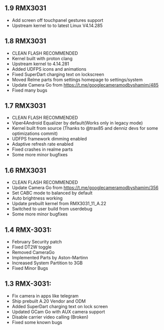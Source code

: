 ## 1.9 RMX3031
- Add screen off touchpanel gestures support 
- Upstream kernel to to latest Linux V4.14.285

## 1.8 RMX3031

- CLEAN FLASH RECOMMENDED
- Kernel built with proton clang
- Upstream kernel to 4.14.281
- Added UDFPS icons and animations
- Fixed SuperDart charging text on lockscreen
- Moved Relme parts from settings homepage to settings/system
- Update Camera Go from https://t.me/googlecameramodbyshamim/485
- Fixed many bugs

## 1.7 RMX3031

- CLEAN FLASH RECOMMENDED
- Viper4Android Equalizer by default(Works only in legacy mode)
- Kernel built from source (Thanks to @trax85 and denniz devs for some optimizations commit)
- UDFPS framework dimming enabled
- Adaptive refresh rate enabled
- Fixed crashes in realme parts
- Some more minor bugfixes

## 1.6 RMX3031

- CLEAN FLASH RECOMMENDED
- Update Camera Go from https://t.me/googlecameramodbyshamim/356
- Set CABC mode to balanced by default
- Auto brightness working
- Update prebuilt kernel from RMX3031_11_A.22
- Switched to user build from userdebug
- Some more minor bugfixes

## 1.4 RMX-3031:

- February Security patch
- Fixed DT2W toggle
- Removed CameraGo
- Implemented Parts by Aston-Martinn
- Increased System Partition to 3GB
- Fixed Minor Bugs

## 1.3 RMX-3031:

- Fix camera in apps like telegram
- Ship prebuilt A.20 Vendor and ODM
- Added SuperDart charging text on lock screen
- Updated GCam Go with AUX camera support
- Disable carrier video calling (Broken)
- Fixed some known bugs
